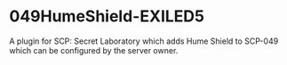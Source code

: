 # 049HumeShield-EXILED5
A plugin for SCP: Secret Laboratory which adds Hume Shield to SCP-049 which can be configured by the server owner.
